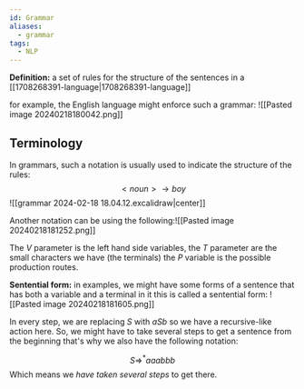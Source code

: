 ```yaml
---
id: Grammar
aliases:
  - grammar
tags:
  - NLP
---
```

**Definition:** a set of rules for the structure of the sentences in a [[1708268391-language|1708268391-language]]

for example, the English language might enforce such a grammar:
![[Pasted image 20240218180042.png]]

## Terminology
In grammars, such a notation is usually used to indicate the structure of the rules:
$$ <noun> \rightarrow  boy$$
![[grammar 2024-02-18 18.04.12.excalidraw|center]]

 Another notation can be using the following:![[Pasted image 20240218181252.png]]

The $V$ parameter is the left hand side variables, the $T$ parameter are the small characters we have (the terminals) the $P$ variable is the possible production routes.

**Sentential form:** in examples, we might have some forms of a sentence that has both a variable and a terminal in it this is called a sentential form:
![[Pasted image 20240218181605.png]]

In every step, we are replacing $S$ with $aSb$ so we have a recursive-like action here. So, we might have to take several steps to get a sentence from the beginning that's why we also have the following notation:

$$ S \Rightarrow^* aaabbb $$
Which means we *have taken several steps* to get there.

